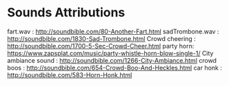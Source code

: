 # Sounds Attributions

fart.wav : http://soundbible.com/80-Another-Fart.html
sadTrombone.wav : http://soundbible.com/1830-Sad-Trombone.html
Crowd cheering : http://soundbible.com/1700-5-Sec-Crowd-Cheer.html
party horn: https://www.zapsplat.com/music/party-whistle-horn-blow-single-1/
City ambiance sound : http://soundbible.com/1266-City-Ambiance.html
crowd boos : http://soundbible.com/654-Crowd-Boo-And-Heckles.html
car honk : http://soundbible.com/583-Horn-Honk.html
